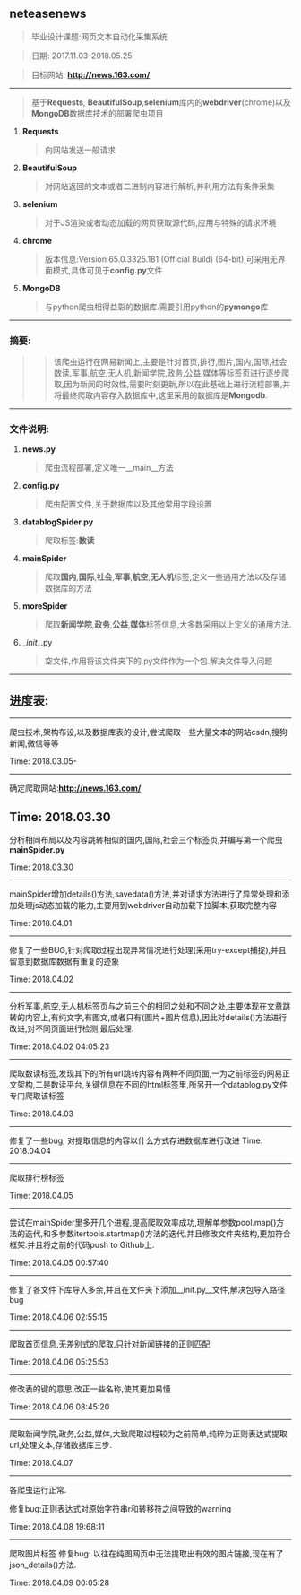 ## neteasenews
>毕业设计课题:网页文本自动化采集系统

>日期: 2017.11.03-2018.05.25

>目标网站:  **http://news.163.com/**
---
> 基于**Requests**, **BeautifulSoup**,**selenium**库内的**webdriver**(chrome)以及**MongoDB**数据库技术的部署爬虫项目
1. **Requests**
    >向网站发送一般请求
2. **BeautifulSoup**
    >对网站返回的文本或者二进制内容进行解析,并利用方法有条件采集
3. **selenium**
    >对于JS渲染或者动态加载的网页获取源代码,应用与特殊的请求环境
4. **chrome**
    >版本信息:Version 65.0.3325.181 (Official Build) (64-bit),可采用无界面模式,具体可见于**config.py**文件
5. **MongoDB**
    >与python爬虫相得益彰的数据库.需要引用python的**pymongo**库
---
### 摘要:
>>该爬虫运行在网易新闻上,主要是针对首页,排行,图片,国内,国际,社会,数读,军事,航空,无人机,新闻学院,政务,公益,媒体等标签页进行逐步爬取,因为新闻的时效性,需要时刻更新,所以在此基础上进行流程部署,并将最终爬取内容存入数据库中,这里采用的数据库是**Mongodb**.
---
### 文件说明:
1. **news.py**
    > 爬虫流程部署,定义唯一__main__方法
2. **config.py**
    > 爬虫配置文件,关于数据库以及其他常用字段设置
3. **datablogSpider.py**
    > 爬取标签:**数读**
4. **mainSpider**
    > 爬取**国内**,**国际**,**社会**,**军事**,**航空**,**无人机**标签,定义一些通用方法以及存储数据库的方法
5. **moreSpider**
    > 爬取**新闻学院**,**政务**,**公益**,**媒体**标签信息,大多数采用以上定义的通用方法.
6. \__init__.py
    > 空文件,作用将该文件夹下的.py文件作为一个包.解决文件导入问题
---
## 进度表:
---
爬虫技术,架构布设,以及数据库表的设计,尝试爬取一些大量文本的网站csdn,搜狗新闻,微信等等

Time: 2018.03.05-

---
确定爬取网站:**http://news.163.com/**

Time:   2018.03.30
---
分析相同布局以及内容跳转相似的国内,国际,社会三个标签页,并编写第一个爬虫**mainSpider.py**

Time:   2018.03.30    

---
mainSpider增加details()方法,savedata()方法,并对请求方法进行了异常处理和添加处理js动态加载的能力,主要用到webdriver自动加载下拉脚本,获取完整内容

Time:   2018.04.01

---
修复了一些BUG,针对爬取过程出现异常情况进行处理(采用try-except捕捉),并且留意到数据库数据有重复的迹象

Time:   2018.04.02

---
分析军事,航空,无人机标签页与之前三个的相同之处和不同之处,主要体现在文章跳转的内容上,有纯文字,有图文,或者只有(图片+图片信息),因此对details()方法进行改进,对不同页面进行检测,最后处理.

Time:   2018.04.02      04:05:23

---
爬取数读标签,发现其下的所有url跳转内容有两种不同页面,一为之前标签的网易正文架构,二是数读平台,关键信息在不同的html标签里,所另开一个datablog.py文件专门爬取该标签

Time:   2018.04.03

---
修复了一些bug, 对提取信息的内容以什么方式存进数据库进行改进
Time:   2018.04.04

---
爬取排行榜标签

Time:    2018.04.05

---
尝试在mainSpider里多开几个进程,提高爬取效率成功,理解单参数pool.map()方法的迭代,和多参数itertools.startmap()方法的迭代,并且修改文件夹结构,更加符合框架.并且将之前的代码push to Github上.

Time:    2018.04.05     00:57:40

---
修复了各文件下库导入多余,并且在文件夹下添加\__init.py__文件,解决包导入路径bug

Time:    2018.04.06     02:55:15

---
爬取首页信息,无差别式的爬取,只针对新闻链接的正则匹配

Time:    2018.04.06     05:25:53

---
修改表的键的意思,改正一些名称,使其更加易懂

Time:   2018.04.06      08:45:20

---
爬取新闻学院,政务,公益,媒体,大致爬取过程较为之前简单,纯粹为正则表达式提取url,处理文本,存储数据库三步.

Time:   2018.04.07

---
各爬虫运行正常.

修复bug:正则表达式对原始字符串r和转移符之间导致的warning

Time:   2018.04.08      19:68:11

---
爬取图片标签
修复bug: 以往在纯图网页中无法提取出有效的图片链接,现在有了json_details()方法.

Time:   2018.04.09      00:05:28